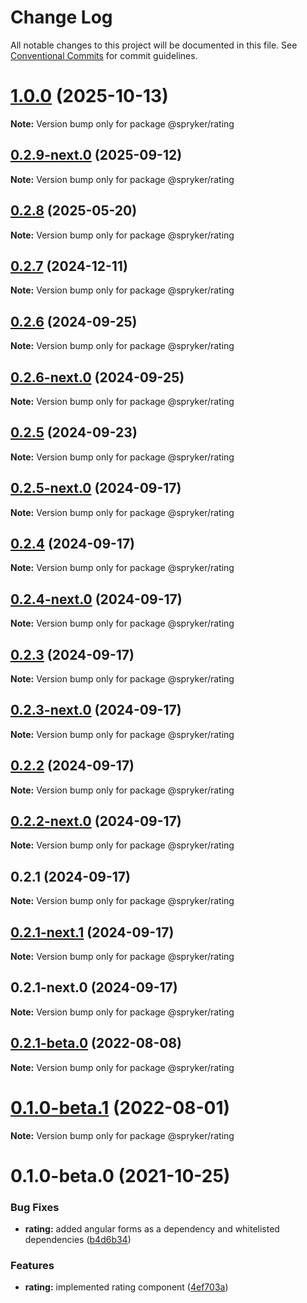 # Change Log

All notable changes to this project will be documented in this file.
See [Conventional Commits](https://conventionalcommits.org) for commit guidelines.

# [1.0.0](https://github.com/spryker/ui-components/compare/@spryker/rating@0.2.9-next.0...@spryker/rating@1.0.0) (2025-10-13)

**Note:** Version bump only for package @spryker/rating





## [0.2.9-next.0](http://172.31.0.22:9292/spryker-internal-ci/ui-components/compare/@spryker/rating@0.2.8...@spryker/rating@0.2.9-next.0) (2025-09-12)

**Note:** Version bump only for package @spryker/rating





## [0.2.8](http://172.31.0.22:9292/spryker-internal-ci/ui-components/compare/@spryker/rating@0.2.7...@spryker/rating@0.2.8) (2025-05-20)

**Note:** Version bump only for package @spryker/rating





## [0.2.7](http://172.31.0.22:9292/spryker-internal-ci/ui-components/compare/@spryker/rating@0.2.6...@spryker/rating@0.2.7) (2024-12-11)

**Note:** Version bump only for package @spryker/rating





## [0.2.6](http://172.31.33.130:9292/spryker-internal-ci/ui-components/compare/@spryker/rating@0.2.5...@spryker/rating@0.2.6) (2024-09-25)

**Note:** Version bump only for package @spryker/rating





## [0.2.6-next.0](http://172.31.33.130:9292/spryker-internal-ci/ui-components/compare/@spryker/rating@0.2.5...@spryker/rating@0.2.6-next.0) (2024-09-25)

**Note:** Version bump only for package @spryker/rating





## [0.2.5](http://172.31.33.130:9292/spryker-internal-ci/ui-components/compare/@spryker/rating@0.2.4...@spryker/rating@0.2.5) (2024-09-23)

**Note:** Version bump only for package @spryker/rating





## [0.2.5-next.0](http://172.31.33.130:9292/spryker-internal-ci/ui-components/compare/@spryker/rating@0.2.4...@spryker/rating@0.2.5-next.0) (2024-09-17)

**Note:** Version bump only for package @spryker/rating





## [0.2.4](http://172.31.33.130:9292/spryker-internal-ci/ui-components/compare/@spryker/rating@0.2.3...@spryker/rating@0.2.4) (2024-09-17)

**Note:** Version bump only for package @spryker/rating





## [0.2.4-next.0](http://172.31.33.130:9292/spryker-internal-ci/ui-components/compare/@spryker/rating@0.2.3...@spryker/rating@0.2.4-next.0) (2024-09-17)

**Note:** Version bump only for package @spryker/rating





## [0.2.3](http://172.31.33.130:9292/spryker-internal-ci/ui-components/compare/@spryker/rating@0.2.2...@spryker/rating@0.2.3) (2024-09-17)

**Note:** Version bump only for package @spryker/rating





## [0.2.3-next.0](http://172.31.33.130:9292/spryker-internal-ci/ui-components/compare/@spryker/rating@0.2.2...@spryker/rating@0.2.3-next.0) (2024-09-17)

**Note:** Version bump only for package @spryker/rating





## [0.2.2](http://172.31.33.130:9292/spryker-internal-ci/ui-components/compare/@spryker/rating@0.2.1...@spryker/rating@0.2.2) (2024-09-17)

**Note:** Version bump only for package @spryker/rating





## [0.2.2-next.0](http://172.31.33.130:9292/spryker-internal-ci/ui-components/compare/@spryker/rating@0.2.1...@spryker/rating@0.2.2-next.0) (2024-09-17)

**Note:** Version bump only for package @spryker/rating





## 0.2.1 (2024-09-17)

**Note:** Version bump only for package @spryker/rating





## [0.2.1-next.1](http://172.31.33.130:9292/spryker-internal-ci/ui-components/compare/@spryker/rating@0.2.1-next.0...@spryker/rating@0.2.1-next.1) (2024-09-17)

**Note:** Version bump only for package @spryker/rating





## 0.2.1-next.0 (2024-09-17)

**Note:** Version bump only for package @spryker/rating





## [0.2.1-beta.0](https://github.com/spryker/ui-components/compare/@spryker/rating@0.1.0-beta.1...@spryker/rating@0.2.1-beta.0) (2022-08-08)

**Note:** Version bump only for package @spryker/rating





# [0.1.0-beta.1](https://github.com/spryker/ui-components/compare/@spryker/rating@0.1.0-beta.0...@spryker/rating@0.1.0-beta.1) (2022-08-01)

**Note:** Version bump only for package @spryker/rating





# 0.1.0-beta.0 (2021-10-25)


### Bug Fixes

* **rating:** added angular forms as a dependency and whitelisted dependencies ([b4d6b34](https://github.com/spryker/ui-components/commit/b4d6b346b47d396a35cf39be8f2a5f3ba0aff4fa))


### Features

* **rating:** implemented rating component ([4ef703a](https://github.com/spryker/ui-components/commit/4ef703a311aa9d99d9ac07c9261565285f73ca8d))
